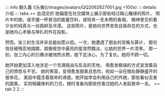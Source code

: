 ::: info 朝久暮
![头像](/images/avatars/QQ2062827001.jpg =100x)
::: details 介绍
::: tabs
== 血泪交织
她偏爱在社交媒体上展示那些经过精心雕琢的照片，
照片中的她，或手握一杯冒泡的能量饮料，或轻夹一支未燃的香烟，
眼神里交织着少女的纯真与一丝挑衅及冷漠。
这些照片，是她向世界宣告自我存在的方式，也是她内心矛盾与挣扎的外在投影。

然而，张三的生活并非总能如愿以偿。一次，她遭遇了朋友的背叛与算计，
那份信任被残忍地践踏，就像夜空中最亮的星突然黯淡，让她的世界一片漆黑。
那一刻，张三内心的引爆点被悄然点燃，她下定决心，为了复仇，她将不顾一切。

她开始更加深入地涉足一个充满挑战与反击的天地，
用愈发极端的方式宣泄着自己的愤怒与不甘。
她的笑容，变得愈发甜美且危险，宛如一朵在暗处静静盛开的彼岸花，
美丽中蕴含着致命的诱惑。她开始学会利用自己的外貌，那些看似无害的甜美，
实则暗藏锋利的刀刃，随时准备向那些伤害过她的人发起致命一击。
== tab 2
2
:::